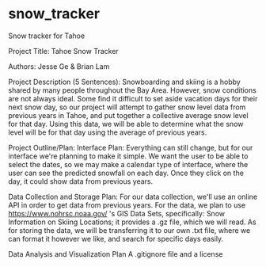 # snow_tracker

Snow tracker for Tahoe

Project Title:
Tahoe Snow Tracker

Authors:
Jesse Ge & Brian Lam

Project Description (5 Sentences):
Snowboarding and skiing is a hobby shared by many people throughout the Bay Area. However, snow conditions are not always ideal. Some find it difficult to set aside vacation days for their next snow day, so our project will attempt to gather snow level data from previous years in Tahoe, and put together a collective average snow level for that day. Using this data, we will be able to determine what the snow level will be for that day using the average of previous years.

Project Outline/Plan:
Interface Plan:
Everything can still change, but for our interface we're planning to make it simple. We want the user to be able to select the dates, so we may make a calendar type of interface, where the user can see the predicted snowfall on each day. Once they click on the day, it could show data from previous years.

Data Collection and Storage Plan:
For our data collection, we'll use an online API in order to get data from previous years. For the data, we plan to use https://www.nohrsc.noaa.gov/ 's GIS Data Sets, specifically: Snow Information on Skiing Locations; it provides a .gz file, which we will read.
As for storing the data, we will be transferring it to our own .txt file, where we can format it however we like, and search for specific days easily.

Data Analysis and Visualization Plan
A .gitignore file and a license
